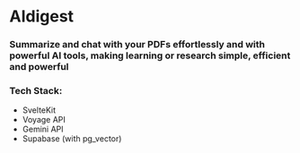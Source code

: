# AIdigest

### Summarize and chat with your PDFs effortlessly and with powerful AI tools, making learning or research simple, efficient and powerful

### Tech Stack:
 - SvelteKit
 - Voyage API
 - Gemini API
 - Supabase (with pg_vector)
